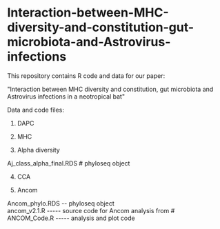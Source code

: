 # Interaction-between-MHC-diversity-and-constitution-gut-microbiota-and-Astrovirus-infections
This repository contains R code and data for our paper: 

"Interaction between MHC diversity and constitution, gut microbiota and Astrovirus infections in a neotropical bat"



Data and code files:

1) DAPC 


2) MHC


3) Alpha diversity

Aj_class_alpha_final.RDS # phyloseq object <br>


4) CCA


5) Ancom

Ancom_phylo.RDS -- phyloseq object <br>
ancom_v2.1.R ----- source code for Ancom analysis from # <br>
ANCOM_Code.R ----- analysis and plot code <br>
